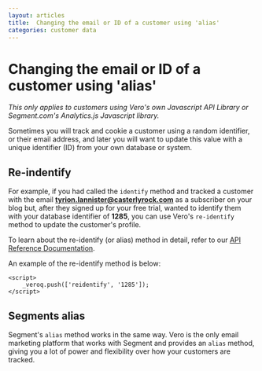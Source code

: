 ```yaml
---
layout: articles
title:  Changing the email or ID of a customer using 'alias'
categories: customer data
---
```


# Changing the email or ID of a customer using 'alias'

*This only applies to customers using Vero's own Javascript API Library or Segment.com's Analytics.js Javascript library.*

Sometimes you will track and cookie a customer using a random identifier, or their email address, and later you will want to update this value with a unique identifier (ID) from your own database or system.

## Re-indentify

For example, if you had called the `identify` method and tracked a customer with the email **tyrion.lannister@casterlyrock.com** as a subscriber on your blog but, after they signed up for your free trial, wanted to identify them with your database identifier of **1285**, you can use Vero's `re-identify` method to update the customer's profile.

To learn about the re-identify (or alias) method in detail, refer to our 
[API Reference Documentation](http://www.getvero.com/api).

An example of the re-identify method is below:

    <script>
        _veroq.push(['reidentify', '1285']);
    </script>

## Segments alias
Segment's `alias` method works in the same way. Vero is the only email marketing platform that works with Segment and provides an `alias` method, giving you a lot of power and flexibility over how your customers are tracked.